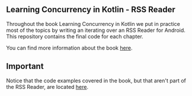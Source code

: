 ## Learning Concurrency in Kotlin - RSS Reader
Throughout the book Learning Concurrency in Kotlin we put in practice most of the topics by writing an iterating over an RSS Reader for Android. This repository contains the final code for each chapter.

You can find more information about the book [here](https://www.packtpub.com/application-development/learning-concurrency-kotlin).

## Important
Notice that the code examples covered in the book, but that aren't part of the RSS Reader, are located [here](http://git.starcarr.co/LearningConcurrencyInKotlin/KotlinSamples).